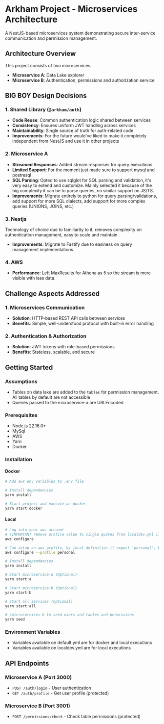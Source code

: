 # Arkham Project - Microservices Architecture

A NestJS-based microservices system demonstrating secure inter-service communication and permission management.

## Architecture Overview

This project consists of two microservices:
- **Microservice A**: Data Lake explorer
- **Microservice B**: Authentication, permissions and authorization service

## BIG BOY Design Decisions

### 1. Shared Library (`@arkham/auth`)
- **Code Reuse**: Common authentication logic shared between services
- **Consistency**: Ensures uniform JWT handling across services
- **Maintainability**: Single source of truth for auth-related code
- **Improvements**: For the future would've liked to make it completely independent from NestJS and use it in other projects

### 2. Microservice A
- **Streamed Responses**: Added stream responses for query executions
- **Limited Support**: For the moment just made sure to support mysql and postresql
- **SQL Parsing**: Opted to use sqlglot for SQL parsing and validation, it's very easy to extend and customize. Mainly selected it because of the big complexity it can be to parse queries, no similar support on JS/TS.
- **Improvements**: Migrate entirely to python for query parsing/validations, add support for more SQL dialects, add support for more complex queries (UNIONS, JOINS, etc.)

### 3. Nestjs
Technology of choice due to familiarity to it, removes complexity on authentication management, easy to scale and maintain.
- **Improvements**: Migrate to Fastify due to easiness on query management implementations.
  
### 4. AWS
- **Performance**: Left MaxResults for Athena as 5 so the stream is more visible with less data.

## Challenge Aspects Addressed

### 1. Microservices Communication
- **Solution**: HTTP-based REST API calls between services
- **Benefits**: Simple, well-understood protocol with built-in error handling

### 2. Authentication & Authorization
- **Solution**: JWT tokens with role-based permissions
- **Benefits**: Stateless, scalable, and secure

## Getting Started

### Assumptions
- Tables on data lake are added to the `tables` for permission management. All tables by default are not accessible
- Queries passed to the microservice-a are URLEncoded

### Prerequisites
- Node.js 22.16.0+
- MySql
- AWS
- Yarn
- Docker

### Installation

#### Docker
```bash
# Add aws env variables to .env file

# Install dependencies
yarn install

# Start project and execute on docker
yarn start:docker
```

#### Local
```bash
# Log into your aws account
# !IMPORTANT remove profile value to single quotes from localdev.yml if want to use default profile
aws configure

# Can setup an aws profile, by local definition it expect 'personal', but can change on the localdev.yml file on microservice-a
aws configure --profile personal

# Install dependencies
yarn install

# Start microservice-a (Optional)
yarn start:a

# Start microservice-b (Optional)
yarn start:b

# Start all services (Optional)
yarn start:all

# /microservices-b to seed users and tables and permissions
yarn seed
```

### Environment Variables
- Variables available on default.yml are for docker and local executions
- Variables available on localdev.yml are for local executions

## API Endpoints

### Microservice A (Port 3000)
- `POST /auth/login` - User authentication
- `GET /auth/profile` - Get user profile (protected)

### Microservice B (Port 3001)
- `POST /permissions/check` - Check table permissions (protected)
